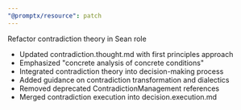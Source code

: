 ```yaml
---
"@promptx/resource": patch
---
```


Refactor contradiction theory in Sean role

- Updated contradiction.thought.md with first principles approach
- Emphasized "concrete analysis of concrete conditions"
- Integrated contradiction theory into decision-making process
- Added guidance on contradiction transformation and dialectics
- Removed deprecated ContradictionManagement references
- Merged contradiction execution into decision.execution.md
